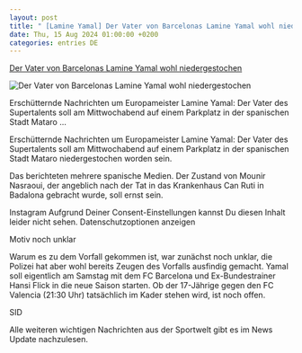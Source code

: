 ```yaml
---
layout: post
title: " [Lamine Yamal] Der Vater von Barcelonas Lamine Yamal wohl niedergestochen"
date: Thu, 15 Aug 2024 01:00:00 +0200
categories: entries DE
---
```

[Der Vater von Barcelonas Lamine Yamal wohl niedergestochen](https://sport.sky.de/fussball/artikel/der-vater-von-barcelonas-lamine-yamal-wohl-niedergestochen/13197184/34130)

![Der Vater von Barcelonas Lamine Yamal wohl niedergestochen](https://e6.365dm.de/24/08/1600x900/skysport_de-yamal-lamine-barcelona_6656885.jpg?20240814223335)

Erschütternde Nachrichten um Europameister Lamine Yamal: Der Vater des Supertalents soll am Mittwochabend auf einem Parkplatz in der spanischen Stadt Mataro ...

Erschütternde Nachrichten um Europameister Lamine Yamal: Der Vater des Supertalents soll am Mittwochabend auf einem Parkplatz in der spanischen Stadt Mataro niedergestochen worden sein.

Das berichteten mehrere spanische Medien. Der Zustand von Mounir Nasraoui, der angeblich nach der Tat in das Krankenhaus Can Ruti in Badalona gebracht wurde, soll ernst sein.

Instagram Aufgrund Deiner Consent-Einstellungen kannst Du diesen Inhalt leider nicht sehen. Datenschutzoptionen anzeigen

Motiv noch unklar

Warum es zu dem Vorfall gekommen ist, war zunächst noch unklar, die Polizei hat aber wohl bereits Zeugen des Vorfalls ausfindig gemacht. Yamal soll eigentlich am Samstag mit dem FC Barcelona und Ex-Bundestrainer Hansi Flick in die neue Saison starten. Ob der 17-Jährige gegen den FC Valencia (21:30 Uhr) tatsächlich im Kader stehen wird, ist noch offen.

SID

Alle weiteren wichtigen Nachrichten aus der Sportwelt gibt es im News Update nachzulesen.

